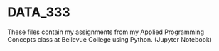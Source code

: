 # DATA_333
These files contain my assignments from my Applied Programming Concepts class at Bellevue College using Python. (Jupyter Notebook)

